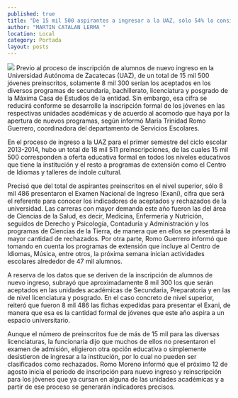 ```yaml
---
published: true
title: "De 15 mil 500 aspirantes a ingresar a la UAZ, sólo 54% lo consigue: Romo"
author: "MARTIN CATALAN LERMA "
location: Local
category: Portada
layout: posts
---
```


![](http://i.imgur.com/RUN7nERm.jpg)
Previo al proceso de inscripción de alumnos de nuevo ingreso en la Universidad Autónoma de Zacatecas (UAZ), de un total de 15 mil 500 jóvenes preinscritos, solamente 8 mil 300 serían los aceptados en los diversos programas de secundaria, bachillerato, licenciatura y posgrado de la Máxima Casa de Estudios de la entidad.
Sin embargo, esa cifra se reducirá conforme se desarrolle la inscripción formal de los jóvenes en las respectivas unidades académicas y de acuerdo al acomodo que haya por la apertura de nuevos programas, según informó María Trinidad Romo Guerrero, coordinadora del departamento de Servicios Escolares.

En el proceso de ingreso a la UAZ para el primer semestre del ciclo escolar 2013-2014, hubo un total de 18 mil 511 preinscripciones, de las cuales 15 mil 500 corresponden a oferta educativa formal en todos los niveles educativos que tiene la institución y el resto a programas de extensión como el Centro de Idiomas y talleres de índole cultural.

Precisó que del total de aspirantes preinscritos en el nivel superior,  sólo 8 mil 486 presentaron el Examen Nacional de Ingreso (Exani), cifra que será el referente para conocer los indicadores de aceptados y rechazados de la universidad.
Las carreras con mayor demanda este año fueron las del área de Ciencias de la Salud, es decir, Medicina, Enfermería y Nutrición, seguidos de Derecho y Psicología, Contaduría y Administración y los programas de Ciencias de la Tierra, de manera que en ellos se presentará la mayor cantidad de rechazados.
Por otra parte, Romo Guerrero informó que tomando en cuenta los programas de extensión que incluye al Centro de Idiomas, Música, entre otros, la próxima semana inician actividades escolares alrededor de 47 mil alumnos.

A reserva de los datos que se deriven de la inscripción de alumnos de nuevo ingreso, subrayó que aproximadamente 8 mil 300 los que serán aceptados en las unidades académicas de Secundaria, Preparatoria y en las de nivel licenciatura y posgrado.
En el caso concreto de nivel superior, reiteró que fueron 8 mil 486 las fichas expedidas para presentar el Exani, de manera que esa es la cantidad formal de jóvenes que este año aspira a un espacio universitario.

Aunque el número de preinscritos fue de más de 15 mil para las diversas licenciaturas, la funcionaria dijo que muchos de ellos no presentaron el examen de admisión, eligieron otra opción educativa o simplemente desistieron de ingresar a la institución, por lo cual no pueden ser clasificados como rechazados.
Romo Moreno informó que el próximo 12 de agosto inicia el periodo de inscripción para nuevo ingreso y reinscripción para los jóvenes que ya cursan en alguna de las unidades académicas y a partir de ese proceso se generarán indicadores precisos.
